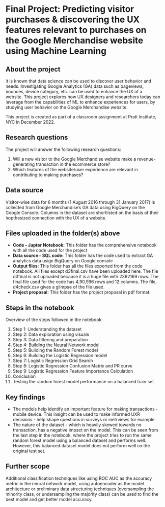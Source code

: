 # **Final Project: Predicting visitor purchases & discovering the UX features relevant to purchases on the Google Merchandise website using Machine Learning**

## About the project

It is known that data science can be used to discover user behavior and needs. Investigating Google Analytics (GA) data such as pageviews, bounces, device category, etc. can be used to enhance the UX of a website. This project explores how UX designers and researchers today can leverage from the capabilities of ML to enhance experiences for users, by studying user behavior on the Google Merchandise website. 

This project is created as part of a classroom assignment at Pratt Institute, NYC in December 2022.

## Research questions

The project will answer the following research questions:
1. Will a new visitor to the Google Merchandise website make a revenue-generating transaction in the ecommerce store? 
2. Which features of the website/user experience are relevant in contributing to making purchases?

## Data source

Visitor-wise data for 6 months (1 August 2016 through 31 January 2017) is collected from Google Merchandise’s GA data using BigQuery on the Google Console. Columns in the dataset are shortlisted on the basis of their hopthesized connection with the UX of a website.

## Files uploaded in the folder(s) above

- **Code - Jupter Notebook:** This folder has the comprehensive notebook with all the code used for the project
- **Data source - SQL code:** This folder has the code used to extract GA analytics data usign BigQuery on Google console
- **Output files:** This folder has all the files exported from the code notebook. All files except d3final.csv have been uploaded here. The file d3final is not uploaded because it is a huge file with 2382169 rows. The final file used for the code has 4,90,996 rows and 12 columns. The file, d4check.csv gives a glimpse of the file used.
- **Project proposal:** This folder has the project proposal in pdf format.

## Steps in the notebook

Overview of the steps followed in the notebook:

1. Step 1: Understanding the dataset
2. Step 2: Data exploration using visuals
3. Step 3: Data filtering and preparation
4. Step 4: Building the Neural Network model
5. Step 5: Building the Random Forest model
6. Step 6: Building the Logistic Regression model
7. Step 7: Logistic Regression Grid Search
8. Step 8: Logistic Regression Confusion Matrix and PR curve
9. Step 9: Logistic Regression Feature Importance Calculation
10. Conclusion
11. Testing the random forest model performance on a balanced train set 

## Key findings

- The models help identify an important feature for making transactions - mobile device. This insight can be used to make informed UXR decisions - help shape questions in surveys or inetrviews for example.
- The nature of the dataset - which is heavily skewed towards no transaction, has a negative impact on the model. This can be seen from the last step in the notebook, where the project tries to run the same random forest model using a balanced dataset and performs well. However, this balanced dataset model does not perform well on the original test set.

## Further scope

Additional classification techniques like using ROC AUC as the accuracy metric in the neural network model, using autoencoder as the model architecture or preliminary data structuring techniques (oversampling the minority class, or undersampling the majority class) can be used to find the best model and get better model accuracy.
